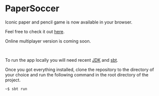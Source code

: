 # PaperSoccer
Iconic paper and pencil game is now available in your browser.

Feel free to check it out [here](https://paper-soccer-akka.herokuapp.com/).

Online multiplayer version is coming soon.

<br>

To run the app locally you will need recent [JDK](https://www.oracle.com/java/technologies/downloads/) and [sbt](https://www.scala-sbt.org/download.html).

Once you got everything installed, clone the repository to the directory of your choice and run the following command in the root directory of the project.
```
~$ sbt run
```